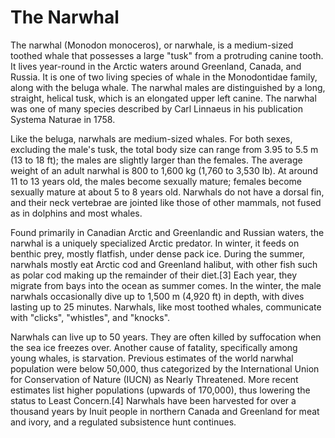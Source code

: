<html lang="en">

<h1>  
  <h1> The Narwhal </h1>
</h1>

<body>
  <p>The narwhal (Monodon monoceros), or narwhale, is a medium-sized toothed whale that possesses a large "tusk" from a    protruding canine tooth. It lives year-round in the Arctic waters around Greenland, Canada, and Russia. It is one of two living species of whale in the Monodontidae family, along with the beluga whale. The narwhal males are distinguished by a long, straight, helical tusk, which is an elongated upper left canine. The narwhal was one of many species described by Carl Linnaeus in his publication Systema Naturae in 1758.</p>

  <p>Like the beluga, narwhals are medium-sized whales. For both sexes, excluding the male's tusk, the total body size can range from 3.95 to 5.5 m (13 to 18 ft); the males are slightly larger than the females. The average weight of an adult narwhal is 800 to 1,600 kg (1,760 to 3,530 lb). At around 11 to 13 years old, the males become sexually mature; females become sexually mature at about 5 to 8 years old. Narwhals do not have a dorsal fin, and their neck vertebrae are jointed like those of other mammals, not fused as in dolphins and most whales.</p>

  <p>Found primarily in Canadian Arctic and Greenlandic and Russian waters, the narwhal is a uniquely specialized Arctic predator. In winter, it feeds on benthic prey, mostly flatfish, under dense pack ice. During the summer, narwhals mostly eat Arctic cod and Greenland halibut, with other fish such as polar cod making up the remainder of their diet.[3] Each year, they migrate from bays into the ocean as summer comes. In the winter, the male narwhals occasionally dive up to 1,500 m (4,920 ft) in depth, with dives lasting up to 25 minutes. Narwhals, like most toothed whales, communicate with "clicks", "whistles", and "knocks".</p>

Narwhals can live up to 50 years. They are often killed by suffocation when the sea ice freezes over. Another cause of fatality, specifically among young whales, is starvation. Previous estimates of the world narwhal population were below 50,000, thus categorized by the International Union for Conservation of Nature (IUCN) as Nearly Threatened. More recent estimates list higher populations (upwards of 170,000), thus lowering the status to Least Concern.[4] Narwhals have been harvested for over a thousand years by Inuit people in northern Canada and Greenland for meat and ivory, and a regulated subsistence hunt continues.
</body>
</html>
